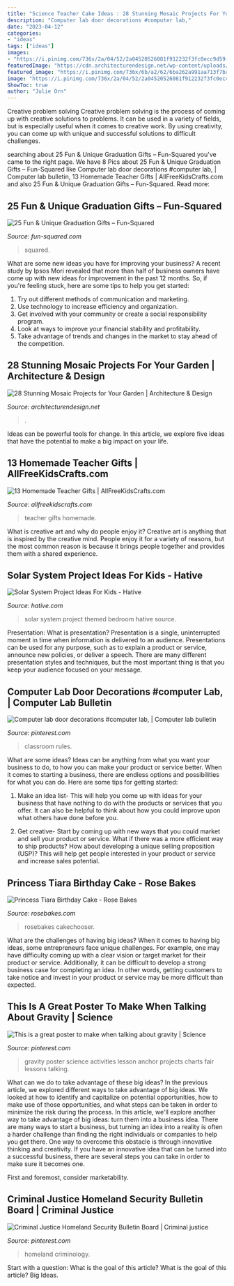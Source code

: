 ```yaml
---
title: "Science Teacher Cake Ideas : 28 Stunning Mosaic Projects For Your Garden"
description: "Computer lab door decorations #computer lab,"
date: "2023-04-12"
categories:
- "ideas"
tags: ["ideas"]
images:
- "https://i.pinimg.com/736x/2a/04/52/2a04520526081f912232f3fc0ecc9d59--criminal-justice-homeland.jpg"
featuredImage: "https://cdn.architecturendesign.net/wp-content/uploads/2014/09/mosaic-garden-project-20.jpg"
featured_image: "https://i.pinimg.com/736x/6b/a2/62/6ba262a991aa713f7ba97a7fd0e1c75a--anchor-charts-gravity.jpg"
image: "https://i.pinimg.com/736x/2a/04/52/2a04520526081f912232f3fc0ecc9d59--criminal-justice-homeland.jpg"
ShowToc: true
author: "Julie Orn"
---
```



Creative problem solving
Creative problem solving is the process of coming up with creative solutions to problems. It can be used in a variety of fields, but is especially useful when it comes to creative work. By using creativity, you can come up with unique and successful solutions to difficult challenges.

	

		
searching about 25 Fun &amp; Unique Graduation Gifts – Fun-Squared you've came to the right page. We have 8 Pics about 25 Fun &amp; Unique Graduation Gifts – Fun-Squared like Computer lab door decorations #computer lab, | Computer lab bulletin, 13 Homemade Teacher Gifts | AllFreeKidsCrafts.com and also 25 Fun &amp; Unique Graduation Gifts – Fun-Squared. Read more:
		
    
## 25 Fun &amp; Unique Graduation Gifts – Fun-Squared

<img loading=lazy src="https://fun-squared.com/wp-content/uploads/2017/05/Graduation-Gift-Bottle-Set.jpg" onerror="this.onerror=null;this.src='https://tse2.mm.bing.net/th?id=OIP.ufxPRLvLFBJuquUWCMWoowHaKT&amp;pid=15.1';" alt="25 Fun &amp; Unique Graduation Gifts – Fun-Squared">

_Source: fun-squared.com_

>squared. 

	

What are some new ideas you have for improving your business?
A recent study by Ipsos Mori revealed that more than half of business owners have come up with new ideas for improvement in the past 12 months. So, if you're feeling stuck, here are some tips to help you get started: 
1. Try out different methods of communication and marketing.
2. Use technology to increase efficiency and organization.
3. Get involved with your community or create a social responsibility program.
4. Look at ways to improve your financial stability and profitability.
5. Take advantage of trends and changes in the market to stay ahead of the competition.

    
## 28 Stunning Mosaic Projects For Your Garden | Architecture &amp; Design

<img loading=lazy src="https://cdn.architecturendesign.net/wp-content/uploads/2014/09/mosaic-garden-project-20.jpg" onerror="this.onerror=null;this.src='https://tse1.mm.bing.net/th?id=OIP.GN0mKnVY9rCiFX6uNWWD0gHaJ4&amp;pid=15.1';" alt="28 Stunning Mosaic Projects for Your Garden | Architecture &amp; Design">

_Source: architecturendesign.net_

>. 

	

Ideas can be powerful tools for change. In this article, we explore five ideas that have the potential to make a big impact on your life.

    
## 13 Homemade Teacher Gifts | AllFreeKidsCrafts.com

<img loading=lazy src="http://irepo.primecp.com/2016/07/290479/Homemade-Teacher-Gifts-Collage_ExtraLarge800_ID-1766726.jpg?v=1766726" onerror="this.onerror=null;this.src='https://tse2.mm.bing.net/th?id=OIP.3aPh_5KzmQLqKewQ4adyNwHaLG&amp;pid=15.1';" alt="13 Homemade Teacher Gifts | AllFreeKidsCrafts.com">

_Source: allfreekidscrafts.com_

>teacher gifts homemade. 

	

What is creative art and why do people enjoy it?
Creative art is anything that is inspired by the creative mind. People enjoy it for a variety of reasons, but the most common reason is because it brings people together and provides them with a shared experience.

    
## Solar System Project Ideas For Kids - Hative

<img loading=lazy src="https://hative.com/wp-content/uploads/2014/12/solar-system-project-ideas/9-solar-system-project-ideas.jpg" onerror="this.onerror=null;this.src='https://tse2.mm.bing.net/th?id=OIP.SJ34sDZHAoaSF9gKCFqlOgHaLI&amp;pid=15.1';" alt="Solar System Project Ideas For Kids - Hative">

_Source: hative.com_

>solar system project themed bedroom hative source. 

	

Presentation: What is presentation?
Presentation is a single, uninterrupted moment in time when information is delivered to an audience. Presentations can be used for any purpose, such as to explain a product or service, announce new policies, or deliver a speech. There are many different presentation styles and techniques, but the most important thing is that you keep your audience focused on your message.

    
## Computer Lab Door Decorations #computer Lab, | Computer Lab Bulletin

<img loading=lazy src="https://i.pinimg.com/736x/5e/0e/23/5e0e2330027301df3162f661f716daee.jpg" onerror="this.onerror=null;this.src='https://tse3.mm.bing.net/th?id=OIP.kTywLY7f7VMJWtDYj0WjMwHaNK&amp;pid=15.1';" alt="Computer lab door decorations #computer lab, | Computer lab bulletin">

_Source: pinterest.com_

>classroom rules. 

	

What are some ideas?
Ideas can be anything from what you want your business to do, to how you can make your product or service better. When it comes to starting a business, there are endless options and possibilities for what you can do. Here are some tips for getting started: 
1. Make an idea list- This will help you come up with ideas for your business that have nothing to do with the products or services that you offer. It can also be helpful to think about how you could improve upon what others have done before you.

2. Get creative- Start by coming up with new ways that you could market and sell your product or service. What if there was a more efficient way to ship products? How about developing a unique selling proposition (USP)? This will help get people interested in your product or service and increase sales potential. 


    
## Princess Tiara Birthday Cake - Rose Bakes

<img loading=lazy src="https://rosebakes.com/wp-content/uploads/2011/12/Princess-Tiara-Birthday-Cake.jpg" onerror="this.onerror=null;this.src='https://tse3.mm.bing.net/th?id=OIP.gn1mibKpv1ihgTWai4TOhQHaKC&amp;pid=15.1';" alt="Princess Tiara Birthday Cake - Rose Bakes">

_Source: rosebakes.com_

>rosebakes cakechooser. 

	

What are the challenges of having big ideas?
When it comes to having big ideas, some entrepreneurs face unique challenges. For example, one may have difficulty coming up with a clear vision or target market for their product or service. Additionally, it can be difficult to develop a strong business case for completing an idea. In other words, getting customers to take notice and invest in your product or service may be more difficult than expected.

    
## This Is A Great Poster To Make When Talking About Gravity | Science

<img loading=lazy src="https://i.pinimg.com/736x/6b/a2/62/6ba262a991aa713f7ba97a7fd0e1c75a--anchor-charts-gravity.jpg" onerror="this.onerror=null;this.src='https://tse3.mm.bing.net/th?id=OIP.F8zdDyT9gXp03OI0MrSTzQHaJ3&amp;pid=15.1';" alt="This is a great poster to make when talking about gravity | Science">

_Source: pinterest.com_

>gravity poster science activities lesson anchor projects charts fair lessons talking. 

	

What can we do to take advantage of these big ideas?
In the previous article, we explored different ways to take advantage of big ideas. We looked at how to identify and capitalize on potential opportunities, how to make use of those opportunities, and what steps can be taken in order to minimize the risk during the process. In this article, we'll explore another way to take advantage of big ideas: turn them into a business idea.
There are many ways to start a business, but turning an idea into a reality is often a harder challenge than finding the right individuals or companies to help you get there. One way to overcome this obstacle is through innovative thinking and creativity. If you have an innovative idea that can be turned into a successful business, there are several steps you can take in order to make sure it becomes one. 

First and foremost, consider marketability.

    
## Criminal Justice Homeland Security Bulletin Board | Criminal Justice

<img loading=lazy src="https://i.pinimg.com/736x/2a/04/52/2a04520526081f912232f3fc0ecc9d59--criminal-justice-homeland.jpg" onerror="this.onerror=null;this.src='https://tse2.mm.bing.net/th?id=OIP.r7oUB6P7N8Wzsx6VzLqfgwHaFi&amp;pid=15.1';" alt="Criminal Justice Homeland Security Bulletin Board | Criminal justice">

_Source: pinterest.com_

>homeland criminology. 

	

Start with a question: What is the goal of this article?
What is the goal of this article? Big Ideas.

